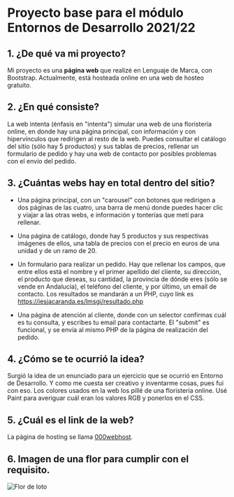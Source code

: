 # Proyecto base para el módulo Entornos de Desarrollo 2021/22


## 1. ¿De qué va mi proyecto?

Mi proyecto es una **página web** que realizé en Lenguaje de Marca, con Bootstrap.
Actualmente, está hosteada online en una web de hosteo gratuito.


## 2. ¿En qué consiste?

La web intenta (énfasis en "intenta") simular una web de una floristería online,
en donde hay una página principal, con información y con hipervínculos que redirigen
al resto de la web. Puedes consultar el catálogo del sitio (sólo hay 5 productos) y
sus tablas de precios, rellenar un formulario de pedido y hay una web de contacto por
posibles problemas con el envío del pedido.


## 3. ¿Cuántas webs hay en total dentro del sitio?

   - Una página principal, con un "carousel" con botones que redirigen a dos páginas de
   las cuatro, una barra de menú donde puedes hacer clic y viajar a las otras webs, e
   información y tonterías que metí para rellenar.
   
   - Una página de catálogo, donde hay 5 productos y sus respectivas imágenes de ellos,
   una tabla de precios con el precio en euros de una unidad y de un ramo de 20.

   - Un formulario para realizar un pedido. Hay que rellenar los campos, que entre ellos está
   el nombre y el primer apellido del cliente, su dirección, el producto que deseas, su 
   cantidad, la provincia de dónde eres (sólo se vende en Andalucía), el teléfono del cliente,
   y por último, un email de contacto. 
   Los resultados se mandarán a un PHP, cuyo link es <https://iesjacaranda.es/lmsgi/resultado.php>

   - Una página de atención al cliente, donde con un selector confirmas cuál es tu consulta,
   y escribes tu email para contactarte.
   El "submit" es funcional, y se envía al mismo PHP de la página de realización del pedido.


## 4. ¿Cómo se te ocurrió la idea? 

Surgió la idea de un enunciado para un ejercicio que se ocurrió en Entorno de Desarrollo. Y como
me cuesta ser creativo y inventarme cosas, pues fui con eso. Los colores usados en la web los pillé
de una floristería online. Usé Paint para averiguar cuál eran los valores RGB y ponerlos en el CSS.


## 5. ¿Cuál es el link de la web?

La página de hosting se llama [000webhost](https://floristeriaalraune.000webhostapp.com/).


## 6. Imagen de una flor para cumplir con el requisito.

![Flor de loto](https://img.bekiahogar.com/articulos/portada/96000/96467.jpg)
